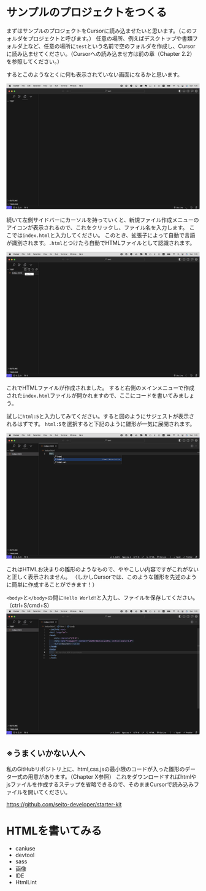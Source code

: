 # サンプルのプロジェクトをつくる
まずはサンプルのプロジェクトをCursorに読み込ませたいと思います。（このフォルダをプロジェクトと呼びます。）
任意の場所、例えばデスクトップや書類フォルダ上など、任意の場所に`test`という名前で空のフォルダを作成し、Cursorに読み込ませてください。（Cursorへの読み込ませ方は前の章（Chapter 2.2）を参照してください。）

するとこのようなとくに何も表示されていない画面になるかと思います。

![イメージ図](images/start-html-1.png)

続いて左側サイドバーにカーソルを持っていくと、新規ファイル作成メニューのアイコンが表示されるので、これをクリックし、ファイル名を入力します。
ここでは`index.html`と入力してください。
このとき、拡張子によって自動で言語が識別されます。`.html`とつけたら自動でHTMLファイルとして認識されます。

![イメージ図](images/start-html-2.png)

これでHTMLファイルが作成されました。
すると右側のメインメニューで作成された`index.html`ファイルが開かれますので、ここにコードを書いてみましょう。

試しに`html:5`と入力してみてください。すると図のようにサジェストが表示されるはずです。
`html:5`を選択すると下記のように雛形が一気に展開されます。

![イメージ図](images/start-html-3.png)

これはHTMLお決まりの雛形のようなもので、ややこしい内容ですがこれがないと正しく表示されません。
（しかしCursorでは、このような雛形を先述のように簡単に作成することができます！）

`<body>`と`</body>`の間に`Hello World!`と入力し、ファイルを保存してください。（ctrl+S/cmd+S）
![イメージ図](images/start-html-4.png)



## ※うまくいかない人へ
私のGitHubリポジトリ上に、html,css,jsの最小限のコードが入った雛形のデータ一式の用意があります。（Chapter X参照）
これをダウンロードすればhtmlやjsファイルを作成するステップを省略できるので、そのままCursorで読み込みファイルを開いてください。
<!-- TODO -->

https://github.com/seito-developer/starter-kit




# HTMLを書いてみる

- caniuse
- devtool
- sass
- 画像
- IDE
- HtmlLint
